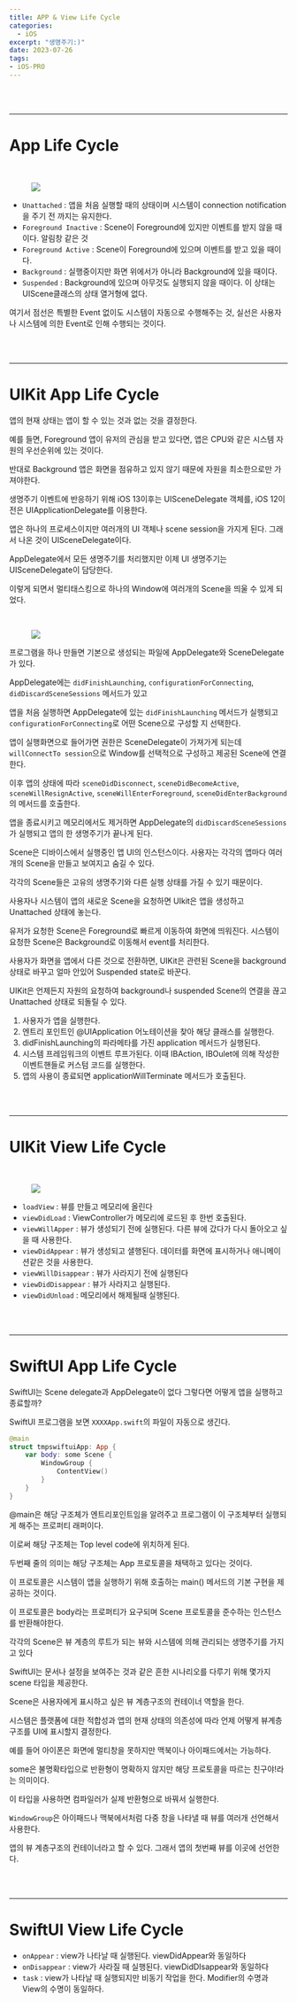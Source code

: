 ```yaml
---
title: APP & View Life Cycle
categories:
  - iOS
excerpt: "생명주기:)"
date: 2023-07-26
tags:
- iOS-PRO
---
```




<br />
<br />

---

# App Life Cycle

<br />

<figure>
	<a href="https://github.com/dq-QQQ/dq-QQQ.github.io/assets/79088896/fa961b2a-4b21-4e9b-82ee-a86a0538b23d">
		<img src="https://github.com/dq-QQQ/dq-QQQ.github.io/assets/79088896/fa961b2a-4b21-4e9b-82ee-a86a0538b23d" class="w8" />
	</a>
</figure>

* `Unattached` : 앱을 처음 실행할 때의 상태이며 시스템이 connection notification을 주기 전 까지는 유지한다.
* `Foreground Inactive` : Scene이 Foreground에 있지만 이벤트를 받지 않을 때이다. 알림창 같은 것
* `Foreground Active` : Scene이 Foreground에 있으며 이벤트를 받고 있을 때이다.
* `Background` : 실행중이지만 화면 위에서가 아니라 Background에 있을 때이다.
* `Suspended` : Background에 있으며 아무것도 실행되지 않을 때이다. 이 상태는 UIScene클래스의 상태 열거형에 없다.

여기서 점선은 특별한 Event 없이도 시스템이 자동으로 수행해주는 것, 실선은 사용자나 시스템에 의한 Event로 인해 수행되는 것이다.


<br />
<br />

---

# UIKit App Life Cycle

앱의 현재 상태는 앱이 할 수 있는 것과 없는 것을 결정한다.

예를 들면, Foreground 앱이 유저의 관심을 받고 있다면, 앱은 CPU와 같은 시스템 자원의 우선순위에 있는 것이다.

반대로 Background 앱은 화면을 점유하고 있지 않기 때문에 자원을 최소한으로만 가져야한다.

생명주기 이벤트에 반응하기 위해 iOS 13이후는 UISceneDelegate 객체를, iOS 12이전은 UIApplicationDelegate를 이용한다.

앱은 하나의 프로세스이지만 여러개의 UI 객체나 scene session을 가지게 된다. 그래서 나온 것이 UISceneDelegate이다.

AppDelegate에서 모든 생명주기를 처리했지만 이제 UI 생명주기는 UISceneDelegate이 담당한다.

이렇게 되면서 멀티태스킹으로 하나의 Window에 여러개의 Scene을 띄울 수 있게 되었다.

<br />

<figure>
	<a href="https://github.com/dq-QQQ/dq-QQQ.github.io/assets/79088896/db2e823b-186e-4728-ad3c-373e5ebf76c5">
		<img src="https://github.com/dq-QQQ/dq-QQQ.github.io/assets/79088896/db2e823b-186e-4728-ad3c-373e5ebf76c5" class="w8" />
	</a>
</figure>

프로그램을 하나 만들면 기본으로 생성되는 파일에 AppDelegate와 SceneDelegate가 있다.

AppDelegate에는 `didFinishLaunching`, `configurationForConnecting`, `didDiscardSceneSessions` 메서드가 있고

앱을 처음 실행하면 AppDelegate에 있는 `didFinishLaunching` 메서드가 실행되고 `configurationForConnecting`로 어떤 Scene으로 구성할 지 선택한다.

앱이 실행화면으로 들어가면 권한은 SceneDelegate이 가져가게 되는데 `willConnectTo session`으로 Window를 선택적으로 구성하고 제공된 Scene에 연결한다.

이후 앱의 상태에 따라 `sceneDidDisconnect`, `sceneDidBecomeActive`, `sceneWillResignActive`, `sceneWillEnterForeground`, `sceneDidEnterBackground`의 메서드를 호출한다.

앱을 종료시키고 메모리에서도 제거하면 AppDelegate의 `didDiscardSceneSessions`가 실행되고 앱의 한 생명주기가 끝나게 된다.

Scene은 디바이스에서 실행중인 앱 UI의 인스턴스이다. 사용자는 각각의 앱마다 여러개의 Scene을 만들고 보여지고 숨길 수 있다.

각각의 Scene들은 고유의 생명주기와 다른 실행 상태를 가질 수 있기 때문이다.

사용자나 시스템이 앱의 새로운 Scene을 요청하면 UIkit은 앱을 생성하고 Unattached 상태에 놓는다.

유저가 요청한 Scene은 Foreground로 빠르게 이동하여 화면에 띄워진다. 시스템이 요청한 Scene은 Background로 이동해서 event를 처리한다.

사용자가 화면을 앱에서 다른 것으로 전환하면, UIKit은 관련된 Scene을 background 상태로 바꾸고 얼마 안있어 Suspended state로 바꾼다.

UIKit은 언제든지 자원의 요청하여 background나 suspended Scene의 연결을 끊고 Unattached 상태로 되돌릴 수 있다.

1. 사용자가 앱을 실행한다.
2. 엔트리 포인트인 @UIApplication 어노테이션을 찾아 해당 클래스를 실행한다.
3. didFinishLaunching의 파라메타를 가진 application 메서드가 실행된다.
4. 시스템 프레임워크의 이벤트 루프가된다. 이때 IBAction, IBOulet에 의해 작성한 이벤트핸들로 커스텀 코드를 실행한다.
5. 앱의 사용이 종료되면 applicationWillTerminate 메서드가 호출된다.

<br />
<br />

---

# UIKit View Life Cycle

<br />

<figure>
	<a href="https://github.com/dq-QQQ/dq-QQQ.github.io/assets/79088896/fa961b2a-4b21-4e9b-82ee-a86a0538b23d">
		<img src="https://github.com/dq-QQQ/dq-QQQ.github.io/assets/79088896/fa961b2a-4b21-4e9b-82ee-a86a0538b23d" class="w8" />
	</a>
</figure>

* `loadView` : 뷰를 만들고 메모리에 올린다
* `viewDidLoad` : ViewController가 메모리에 로드된 후 한번 호출된다.
* `viewWillApper` : 뷰가 생성되기 전에 실행된다. 다른 뷰에 갔다가 다시 돌아오고 싶을 때 사용한다.
* `viewDidAppear` : 뷰가 생성되고 샐행된다. 데이터를 화면에 표시하거나 애니메이션같은 것을 사용한다.
* `viewWillDisappear` : 뷰가 사라지기 전에 실행된다
* `viewDidDisappear` : 뷰가 사라지고 실행된다.
* `viewDidUnload` : 메모리에서 해제될때 실행된다.




<br />
<br />

---

# SwiftUI App Life Cycle

SwiftUI는 Scene delegate과 AppDelegate이 없다 그렇다면 어떻게 앱을 실행하고 종료할까?

SwiftUI 프로그램을 보면 `XXXXApp.swift`의 파일이 자동으로 생긴다.

```swift
@main
struct tmpswiftuiApp: App {
    var body: some Scene {
        WindowGroup {
            ContentView()
        }
    }
}
```

@main은 해당 구조체가 엔트리포인트임을 알려주고 프로그램이 이 구조체부터 실행되게 해주는 프로퍼티 래퍼이다.

이로써 해당 구조체는 Top level code에 위치하게 된다.

두번째 줄의 의미는 해당 구조체는 App 프로토콜을 채택하고 있다는 것이다. 

이 프로토콜은 시스템이 앱을 실행하기 위해 호출하는 main() 메서드의 기본 구현을 제공하는 것이다.

이 프로토콜은 body라는 프로퍼티가 요구되며 Scene 프로토콜을 준수하는 인스턴스를 반환해야한다.

각각의 Scene은 뷰 계층의 루트가 되는 뷰와 시스템에 의해 관리되는 생명주기를 가지고 있다

SwiftUI는 문서나 설정을 보여주는 것과 같은 흔한 시나리오를 다루기 위해 몇가지 scene 타입을 제공한다.

Scene은 사용자에게 표시하고 싶은 뷰 계층구조의 컨테이너 역할을 한다.

시스템은 플랫폼에 대한 적합성과 앱의 현재 상태의 의존성에 따라 언제 어떻게 뷰계층구조를 UI에 표시할지 결정한다.

예를 들어 아이폰은 화면에 멀티창을 못하지만 맥북이나 아이패드에서는 가능하다.

some은 불명확타입으로 반환형이 명확하지 않지만 해당 프로토콜을 따르는 친구야!라는 의미이다.

이 타입을 사용하면 컴파일러가 실제 반환형으로 바꿔서 실행한다.

`WindowGroup`은 아이패드나 맥북에서처럼 다중 창을 나타낼 때 뷰를 여러개 선언해서 사용한다.

앱의 뷰 계층구조의 컨테이너라고 할 수 있다. 그래서 앱의 첫번째 뷰를 이곳에 선언한다.

<br />
<br />

---

# SwiftUI View Life Cycle

* `onAppear` : view가 나타날 때 실행된다. viewDidAppear와 동일하다
* `onDisappear` : view가 사라질 때 실행된다. viewDidDIsappear와 동일하다
* `task` : view가 나타날 때 실행되지만 비동기 작업을 한다. Modifier의 수명과 View의 수명이 동일하다.

